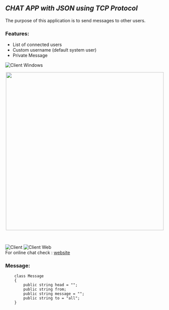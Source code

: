 ## _CHAT APP with JSON using TCP Protocol_ 
The purpose of this application is to send messages to other users.
### Features:
- List of connected users
- Custom username (default system user)
- Private Message 

![Client Windows](https://i.imgur.com/aHmHb8I.png)
<p align="center">
  <img  height="500" src="https://i.imgur.com/MncRG1b.jpeg">
</p>
<br>

![Client](https://i.imgur.com/Gtv4nfO.png)
![Client Web](https://i.imgur.com/GD6FhkF.png)
</br>
For online chat check : <a href="http://pavalsebastian.live:8080/chat">website</a>

### Message:
```
    class Message
    {
        public string head = "";
        public string from;
        public string message = "";
        public string to = "all";
    }
```
